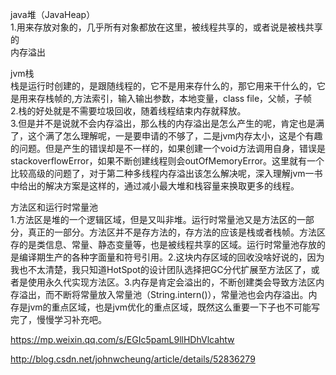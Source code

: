 java堆（JavaHeap）<br>
1.用来存放对象的，几乎所有对象都放在这里，被线程共享的，或者说是被栈共享的<br>
内存溢出<br>

jvm栈<br>
栈是运行时创建的，是跟随线程的，它不是用来存什么的，那它用来干什么的，它是用来存栈帧的,方法索引，输入输出参数，本地变量，class file，父帧，子帧<br>
2.栈的好处就是不需要垃圾回收，随着线程结束内存就释放。<br>
3.但是并不是说就不会内存溢出，那么栈的内存溢出是怎么产生的呢，肯定也是满了，这个满了怎么理解呢，一是要申请的不够了，二是jvm内存太小，这是个有趣的问题。但是产生的错误却是不一样的，如果创建一个void方法调用自身，错误是stackoverflowError，如果不断创建线程则会outOfMemoryError。这里就有一个比较高级的问题了，对于第二种多线程内存溢出该怎么解决呢，深入理解jvm一书中给出的解决方案是这样的，通过减小最大堆和栈容量来换取更多的线程。

方法区和运行时常量池<br>
1.方法区是堆的一个逻辑区域，但是又叫非堆。运行时常量池又是方法区的一部分，真正的一部分。方法区并不是存方法的，存方法的应该是栈或者栈帧。方法区存的是类信息、常量、静态变量等，也是被线程共享的区域。运行时常量池存放的是编译期生产的各种字面量和符号引用。2.这块内存区域的回收没啥好说的，因为我也不太清楚，我只知道HotSpot的设计团队选择把GC分代扩展至方法区了，或者是使用永久代实现方法区。3.内存是肯定会溢出的，不断创建类会导致方法区内存溢出，而不断将常量放入常量池（String.intern()），常量池也会内存溢出。内存是jvm的重点区域，也是jvm优化的重点区域，既然这么重要一下子也不可能写完了，慢慢学习补充吧。

https://mp.weixin.qq.com/s/EGIc5pamL9llHDhVlcahtw

http://blog.csdn.net/johnwcheung/article/details/52836279


